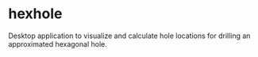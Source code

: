 hexhole
=======

Desktop application to visualize and calculate hole locations for drilling an approximated hexagonal hole.
